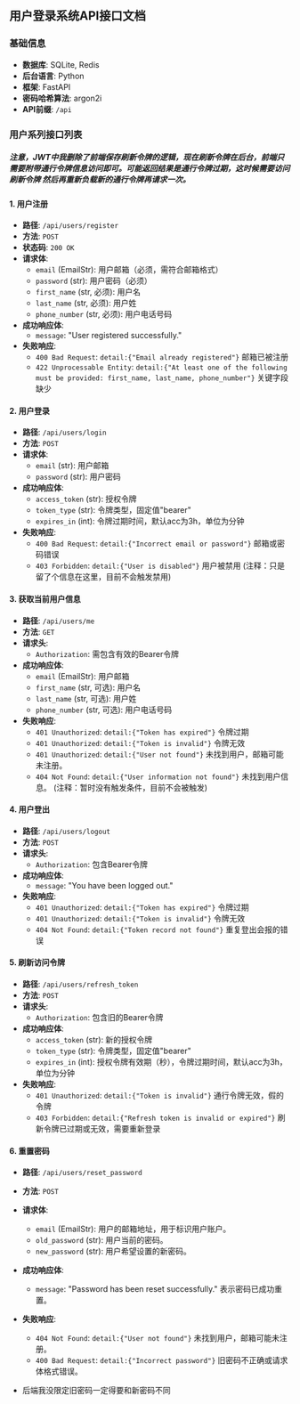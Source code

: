 ## **用户登录系统API接口文档**

### **基础信息**

- **数据库**: SQLite, Redis
- **后台语言**: Python
- **框架**: FastAPI
- **密码哈希算法**: argon2i
- **API前缀**: `/api`

### **用户系列接口列表**

##### 注意，JWT中我删除了前端保存刷新令牌的逻辑，现在刷新令牌在后台，前端只需要附带通行令牌信息访问即可。可能返回结果是通行令牌过期，这时候需要访问 刷新令牌 然后再重新负载新的通行令牌再请求一次。

#### **1. 用户注册**

- **路径**: `/api/users/register`
- **方法**: `POST`
- **状态码**: `200 OK`
- **请求体**:
  - `email` (EmailStr): 用户邮箱（必须，需符合邮箱格式）
  - `password` (str): 用户密码（必须）
  - `first_name` (str, 必须): 用户名
  - `last_name` (str, 必须): 用户姓
  - `phone_number` (str, 必须): 用户电话号码
- **成功响应体**:
  - `message`: "User registered successfully."
- **失败响应**:
  - `400 Bad Request`: `detail:{"Email already registered"}` 邮箱已被注册
  - `422 Unprocessable Entity`: `detail:{"At least one of the following must be provided: first_name, last_name, phone_number"}` 关键字段缺少

#### **2. 用户登录**

- **路径**: `/api/users/login`
- **方法**: `POST`
- **请求体**:
  - `email` (str): 用户邮箱
  - `password` (str): 用户密码
- **成功响应体**:
  - `access_token` (str): 授权令牌
  - `token_type` (str): 令牌类型，固定值"bearer"
  - `expires_in` (int): 令牌过期时间，默认acc为3h，单位为分钟
- **失败响应**:
  - `400 Bad Request`: `detail:{"Incorrect email or password"}` 邮箱或密码错误
  - `403 Forbidden`: `detail:{"User is disabled"}` 用户被禁用 (注释：只是留了个信息在这里，目前不会触发禁用)

#### **3. 获取当前用户信息**

- **路径**: `/api/users/me`
- **方法**: `GET`
- **请求头**:
  - `Authorization`: 需包含有效的Bearer令牌
- **成功响应体**:
  - `email` (EmailStr): 用户邮箱
  - `first_name` (str, 可选): 用户名
  - `last_name` (str, 可选): 用户姓
  - `phone_number` (str, 可选): 用户电话号码
- **失败响应**:
  - `401 Unauthorized`: `detail:{"Token has expired"}` 令牌过期
  - `401 Unauthorized`: `detail:{"Token is invalid"}` 令牌无效
  - `401 Unauthorized`: `detail:{"User not found"}` 未找到用户，邮箱可能未注册。
  - `404 Not Found`: `detail:{"User information not found"}` 未找到用户信息。 (注释：暂时没有触发条件，目前不会被触发)

#### **4. 用户登出**

- **路径**: `/api/users/logout`
- **方法**: `POST`
- **请求头**:
  - `Authorization`: 包含Bearer令牌
- **成功响应体**:
  - `message`: "You have been logged out."
- **失败响应**:
  - `401 Unauthorized`: `detail:{"Token has expired"}` 令牌过期
  - `401 Unauthorized`: `detail:{"Token is invalid"}` 令牌无效
  - `404 Not Found`: `detail:{"Token record not found"}` 重复登出会报的错误

#### **5. 刷新访问令牌**

- **路径**: `/api/users/refresh_token`
- **方法**: `POST`
- **请求头**:
  - `Authorization`: 包含旧的Bearer令牌
- **成功响应体**:
  - `access_token` (str): 新的授权令牌
  - `token_type` (str): 令牌类型，固定值"bearer"
  - `expires_in` (int): 授权令牌有效期（秒），令牌过期时间，默认acc为3h，单位为分钟
- **失败响应**:
  - `401 Unauthorized`: `detail:{"Token is invalid"}` 通行令牌无效，假的令牌
  - `403 Forbidden`: `detail:{"Refresh token is invalid or expired"}` 刷新令牌已过期或无效，需要重新登录

#### **6. 重置密码**

- **路径**: `/api/users/reset_password`
- **方法**: `POST`
- **请求体**:
  - `email` (EmailStr): 用户的邮箱地址，用于标识用户账户。
  - `old_password` (str): 用户当前的密码。
  - `new_password` (str): 用户希望设置的新密码。

- **成功响应体**:
  - `message`: "Password has been reset successfully." 表示密码已成功重置。

- **失败响应**:
  - `404 Not Found`: `detail:{"User not found"}` 未找到用户，邮箱可能未注册。
  - `400 Bad Request`: `detail:{"Incorrect password"}` 旧密码不正确或请求体格式错误。
- 后端我没限定旧密码一定得要和新密码不同
